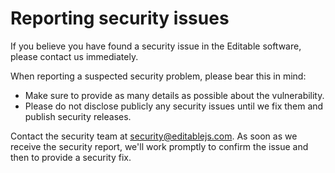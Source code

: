 # Reporting security issues

If you believe you have found a security issue in the Editable software, please contact us immediately.

When reporting a suspected security problem, please bear this in mind:

*   Make sure to provide as many details as possible about the vulnerability.
*   Please do not disclose publicly any security issues until we fix them and publish security releases.

Contact the security team at security@editablejs.com. As soon as we receive the security report, we'll work promptly to confirm the issue and then to provide a security fix.
